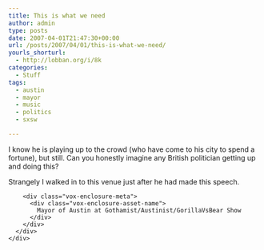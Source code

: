 ```yaml
---
title: This is what we need
author: admin
type: posts
date: 2007-04-01T21:47:30+00:00
url: /posts/2007/04/01/this-is-what-we-need/
yourls_shorturl:
  - http://lobban.org/i/8k
categories:
  - Stuff
tags:
  - austin
  - mayor
  - music
  - politics
  - sxsw

---
```

I know he is playing up to the crowd (who have come to his city to spend a fortune), but still. Can you honestly imagine any British politician getting up and doing this?

Strangely I walked in to this venue just after he had made this speech.

<div class="vox-enclosure vox-enclosure-center vox-enclosure-extra-large vox-video-enclosure">
  <div class="vox-enclosure-inner">
    <div class="vox-enclosure-list">
      <div class="vox-enclosure-item vox-video-asset vox-last">
        <div class="vox-enclosure-image">
        </div>
        
        <div class="vox-enclosure-meta">
          <div class="vox-enclosure-asset-name">
            Mayor of Austin at Gothamist/Austinist/GorillaVsBear Show
          </div>
        </div>
      </div>
    </div>
  </div>
</div>



<div>
</div></p>